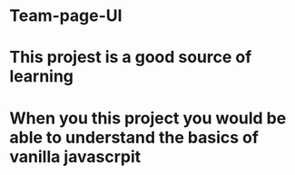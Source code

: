 # Team-page-UI
# This projest is a good source of learning
# When you this project you would be able to understand the basics of vanilla javascrpit

